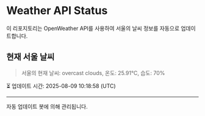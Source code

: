 
# Weather API Status

이 리포지토리는 OpenWeather API를 사용하여 서울의 날씨 정보를 자동으로 업데이트합니다.

## 현재 서울 날씨
> 서울의 현재 날씨: overcast clouds, 온도: 25.91°C, 습도: 70%

⏳ 업데이트 시간: 2025-08-09 10:18:58 (UTC)

---
자동 업데이트 봇에 의해 관리됩니다.
